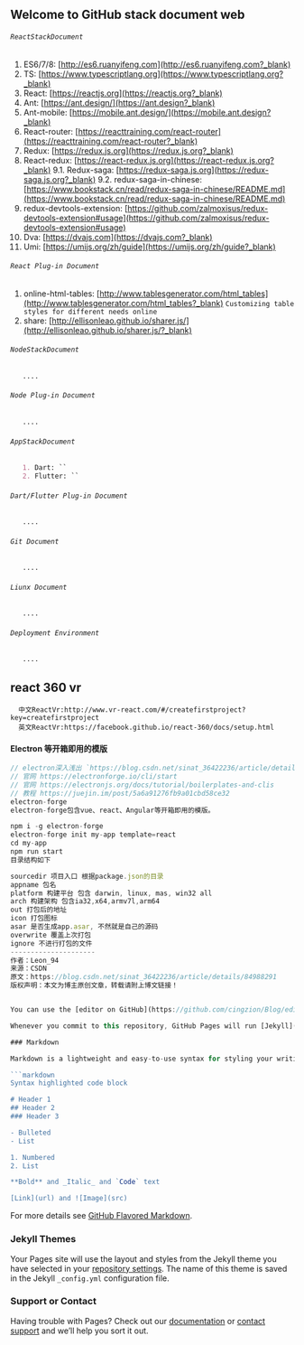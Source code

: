 ## Welcome to GitHub stack document web

###### `ReactStackDocument` 
  1. ES6/7/8: [http://es6.ruanyifeng.com](http://es6.ruanyifeng.com?_blank)
  2. TS: [https://www.typescriptlang.org](https://www.typescriptlang.org?_blank)
  3. React: [https://reactjs.org](https://reactjs.org?_blank)
  4. Ant: [https://ant.design/](https://ant.design?_blank)
  5. Ant-mobile: [https://mobile.ant.design/](https://mobile.ant.design?_blank)  
  6. React-router: [https://reacttraining.com/react-router](https://reacttraining.com/react-router?_blank)
  7. Redux: [https://redux.js.org](https://redux.js.org?_blank)
  8. React-redux: [https://react-redux.js.org](https://react-redux.js.org?_blank)
  9.1. Redux-saga: [https://redux-saga.js.org](https://redux-saga.js.org?_blank)
  9.2. redux-saga-in-chinese: [https://www.bookstack.cn/read/redux-saga-in-chinese/README.md](https://www.bookstack.cn/read/redux-saga-in-chinese/README.md)     
  10. redux-devtools-extension: [https://github.com/zalmoxisus/redux-devtools-extension#usage](https://github.com/zalmoxisus/redux-devtools-extension#usage)
  11. Dva: [https://dvajs.com](https://dvajs.com?_blank)
  12. Umi: [https://umijs.org/zh/guide](https://umijs.org/zh/guide?_blank)
  
  
###### `React Plug-in Document`
  1. online-html-tables: [http://www.tablesgenerator.com/html_tables](http://www.tablesgenerator.com/html_tables?_blank) `Customizing table styles for different needs online`
  2. share: [http://ellisonleao.github.io/sharer.js/](http://ellisonleao.github.io/sharer.js/?_blank)
 
 
###### `NodeStackDocument`
```markdown
   ....
```
###### `Node Plug-in Document`
```markdown
   ....
```
###### `AppStackDocument`
```markdown
   1. Dart: ``
   2. Flutter: ``
```
###### `Dart/Flutter Plug-in Document`
```markdown
   ....
```

###### `Git Document`
```markdown
   ....
```
###### `Liunx Document`
```markdown
   ....
```

###### `Deployment Environment`
```markdown
   ....
```


## react 360 vr
```
  中文ReactVr:http://www.vr-react.com/#/createfirstproject?key=createfirstproject
  英文ReactVr:https://facebook.github.io/react-360/docs/setup.html
```


#### Electron 等开箱即用的模版
```jsx
// electron深入浅出 `https://blog.csdn.net/sinat_36422236/article/details/84988291` 
// 官网 https://electronforge.io/cli/start
// 官网 https://electronjs.org/docs/tutorial/boilerplates-and-clis
// 教程 https://juejin.im/post/5a6a91276fb9a01cbd58ce32
electron-forge
electron-forge包含vue、react、Angular等开箱即用的模版。

npm i -g electron-forge
electron-forge init my-app template=react
cd my-app
npm run start 
目录结构如下

sourcedir 项目入口 根据package.json的目录
appname 包名
platform 构建平台 包含 darwin, linux, mas, win32 all
arch 构建架构 包含ia32,x64,armv7l,arm64
out 打包后的地址
icon 打包图标
asar 是否生成app.asar, 不然就是自己的源码
overwrite 覆盖上次打包
ignore 不进行打包的文件
--------------------- 
作者：Leon_94 
来源：CSDN 
原文：https://blog.csdn.net/sinat_36422236/article/details/84988291 
版权声明：本文为博主原创文章，转载请附上博文链接！


You can use the [editor on GitHub](https://github.com/cingzion/Blog/edit/master/README.md) to maintain and preview the content for your website in Markdown files.

Whenever you commit to this repository, GitHub Pages will run [Jekyll](https://jekyllrb.com/) to rebuild the pages in your site, from the content in your Markdown files.

### Markdown

Markdown is a lightweight and easy-to-use syntax for styling your writing. It includes conventions for

```markdown
Syntax highlighted code block

# Header 1
## Header 2
### Header 3

- Bulleted
- List

1. Numbered
2. List

**Bold** and _Italic_ and `Code` text

[Link](url) and ![Image](src)
```

For more details see [GitHub Flavored Markdown](https://guides.github.com/features/mastering-markdown/).

### Jekyll Themes

Your Pages site will use the layout and styles from the Jekyll theme you have selected in your [repository settings](https://github.com/cingzion/Blog/settings). The name of this theme is saved in the Jekyll `_config.yml` configuration file.

### Support or Contact

Having trouble with Pages? Check out our [documentation](https://help.github.com/categories/github-pages-basics/) or [contact support](https://github.com/contact) and we’ll help you sort it out.
